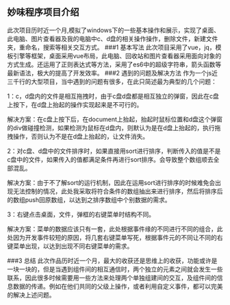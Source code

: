 ## 妙味程序项目介绍
  此次项目历时近一个月,模拟了windows下的一些基本操作和展示，实现了桌面、此电脑、图片查看器及我的电脑中c、d盘的相关操作操作，删除文件，新建文件夹，重命名，搜索等相关交互方式。
###1 基本写法
  此次项目采用了vue，jq，模板引擎等框架，桌面采用vue布局，此电脑、回收站和图片查看器采用面向对象的方式生成。还运用了正则表达式等方法，采用了es6中的超级字符串，箭头函数等最新语法，极大的提高了开发效率。
###2 遇到的问题及解决方法
  作为一个js近三千行的大型项目，当中遇到的问题有很多，在此只简述最为典型的几个问题：
  
  1：c，d盘内的文件是相互拖拽时，由于c盘d盘都是相互独立的弹窗，因此在c盘上按下，在d盘上抬起的操作实现起来是不可行的。
  
  解决方案：在c盘上按下后，在document上抬起，抬起时鼠标位置和d盘这个弹窗的div做碰撞检测，如果检测为鼠标在d盘内，则默认为是在d盘上抬起的，执行拖拽操作，否则认为不是在d盘上抬起的，让文件消失。
  
  2：对c盘、d盘中的文件排序时，如果直接用sort进行排序，判断传入的值是不是c盘中的文件，如果传入的值都满足条件再进行sort排序。会导致整个数组顺去全部混乱。
  
  解决方案：由于不了解sort的运行机制，因此在运用sort进行排序的时候难免会出现无法控制的情况，此处我采取将符合条件的数组抽出来进行排序，然后将排序后的数组push回原数组，以达到之排序数组中个别数据的需求。
  
  3：右键点击桌面，文件，弹框的右键菜单时结构不同。
  
  解决方案：菜单的数据应该只有一套，此处根据事件缘的不同进行不同的组合，此处因为开发事件较短的原因，将几套右键菜单写死，根据事件元的不同让不同的右键菜单出现，以达到出现不同右键菜单的需求。

###3 总结
  此次作品历时近一个月，最大的收获还是思维上的收获，功能或许是一块一块的，但是当遇到组件间的相互通信时，两个独立的元素之间就会发生一些联系，因此很多时候需要用一些方法来处理两个单独组建间的交互，及组件间的信息数据的传递。例如在他们共同的父级上操作，或者利用自定义事件，都可以完美的解决上述问题。
